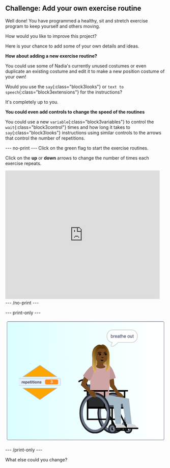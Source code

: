 ## Challenge: Add your own exercise routine

Well done! You have programmed a healthy, sit and stretch exercise program to keep yourself and others moving.

How would you like to improve this project? 

Here is your chance to add some of your own details and ideas.

**How about adding a new exercise routine?**

You could use some of Nadia's currently unused costumes or even duplicate an existing costume and edit it to make a new position costume of your own!

Would you use the `say`{:class="block3looks"} or `text to speech`{:class="block3extensions"} for the instructions?

It's completely up to you.

**You could even add controls to change the speed of the routines**

You could use a new `variable`{:class="block3variables"} to control the `wait`{:class="block3control"} times and how long it takes to `say`{:class="block3looks"} instructions using similar controls to the arrows that control the number of repetitions.

--- no-print ---
Click on the green flag to start the exercise routines.

Click on the **up** or **down** arrows to change the number of times each exercise repeats.

<div class="scratch-preview">
  <iframe src="https://scratch.mit.edu/projects/403401778/embed" allowtransparency="true" width="485" height="402" frameborder="0" scrolling="no" allowfullscreen></iframe>
</div>
--- /no-print ---

--- print-only ---

![completed project](images/finshed_project.png)

--- /print-only ---

What else could you change?